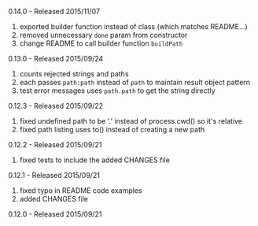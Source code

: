 0.14.0 - Released 2015/11/07

1. exported builder function instead of class (which matches README...)
2. removed unnecessary `done` param from constructor
3. change README to call builder function `buildPath`

0.13.0 - Released 2015/09/24

1. counts rejected strings and paths
2. each passes `path:path` instead of `path` to maintain result object pattern
3. test error messages uses `path.path` to get the string directly

0.12.3 - Released 2015/09/22

1. fixed undefined path to be '.' instead of process.cwd() so it's relative
2. fixed path listing uses to() instead of creating a new path

0.12.2 - Released 2015/09/21

1. fixed tests to include the added CHANGES file

0.12.1 - Released 2015/09/21

1. fixed typo in README code examples
2. added CHANGES file

0.12.0 - Released 2015/09/21

